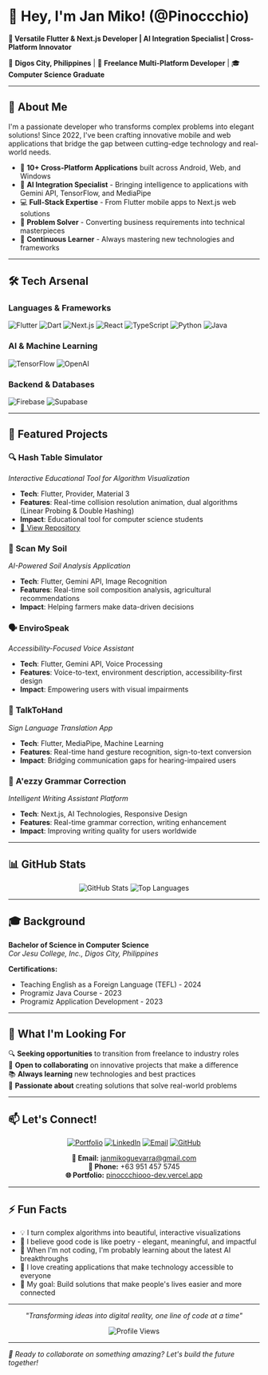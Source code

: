 # 👋 Hey, I'm Jan Miko! (@Pinoccchio) 

**🚀 Versatile Flutter & Next.js Developer | AI Integration Specialist | Cross-Platform Innovator**

📍 **Digos City, Philippines** | 💼 **Freelance Multi-Platform Developer** | 🎓 **Computer Science Graduate**

---

## 🌟 About Me

I'm a passionate developer who transforms complex problems into elegant solutions! Since 2022, I've been crafting innovative mobile and web applications that bridge the gap between cutting-edge technology and real-world needs.

- 🔮 **10+ Cross-Platform Applications** built across Android, Web, and Windows
- 🤖 **AI Integration Specialist** - Bringing intelligence to applications with Gemini API, TensorFlow, and MediaPipe
- 💻 **Full-Stack Expertise** - From Flutter mobile apps to Next.js web solutions
- 🎯 **Problem Solver** - Converting business requirements into technical masterpieces
- 🌱 **Continuous Learner** - Always mastering new technologies and frameworks

---

## 🛠️ Tech Arsenal

### **Languages & Frameworks**
![Flutter](https://img.shields.io/badge/Flutter-02569B?style=for-the-badge&logo=flutter&logoColor=white)
![Dart](https://img.shields.io/badge/Dart-0175C2?style=for-the-badge&logo=dart&logoColor=white)
![Next.js](https://img.shields.io/badge/Next.js-000000?style=for-the-badge&logo=next.js&logoColor=white)
![React](https://img.shields.io/badge/React-20232A?style=for-the-badge&logo=react&logoColor=61DAFB)
![TypeScript](https://img.shields.io/badge/TypeScript-007ACC?style=for-the-badge&logo=typescript&logoColor=white)
![Python](https://img.shields.io/badge/Python-3776AB?style=for-the-badge&logo=python&logoColor=white)
![Java](https://img.shields.io/badge/Java-ED8B00?style=for-the-badge&logo=java&logoColor=white)

### **AI & Machine Learning**
![TensorFlow](https://img.shields.io/badge/TensorFlow-FF6F00?style=for-the-badge&logo=tensorflow&logoColor=white)
![OpenAI](https://img.shields.io/badge/OpenAI-412991?style=for-the-badge&logo=openai&logoColor=white)

### **Backend & Databases**
![Firebase](https://img.shields.io/badge/Firebase-FFCA28?style=for-the-badge&logo=firebase&logoColor=black)
![Supabase](https://img.shields.io/badge/Supabase-3ECF8E?style=for-the-badge&logo=supabase&logoColor=white)

---

## 🎯 Featured Projects

### 🔍 **Hash Table Simulator** 
*Interactive Educational Tool for Algorithm Visualization*
- **Tech**: Flutter, Provider, Material 3
- **Features**: Real-time collision resolution animation, dual algorithms (Linear Probing & Double Hashing)
- **Impact**: Educational tool for computer science students
- [🔗 View Repository](https://github.com/Pinoccchio/hash_table_simulator)

### 🌱 **Scan My Soil**
*AI-Powered Soil Analysis Application*
- **Tech**: Flutter, Gemini API, Image Recognition
- **Features**: Real-time soil composition analysis, agricultural recommendations
- **Impact**: Helping farmers make data-driven decisions

### 🗣️ **EnviroSpeak** 
*Accessibility-Focused Voice Assistant*
- **Tech**: Flutter, Gemini API, Voice Processing
- **Features**: Voice-to-text, environment description, accessibility-first design
- **Impact**: Empowering users with visual impairments

### 🤝 **TalkToHand**
*Sign Language Translation App*
- **Tech**: Flutter, MediaPipe, Machine Learning
- **Features**: Real-time hand gesture recognition, sign-to-text conversion
- **Impact**: Bridging communication gaps for hearing-impaired users

### 📝 **A'ezzy Grammar Correction**
*Intelligent Writing Assistant Platform*
- **Tech**: Next.js, AI Technologies, Responsive Design
- **Features**: Real-time grammar correction, writing enhancement
- **Impact**: Improving writing quality for users worldwide

---

## 📊 GitHub Stats

<div align="center">
  <img src="https://github-readme-stats.vercel.app/api?username=Pinoccchio&show_icons=true&theme=tokyonight&hide_border=true" alt="GitHub Stats" />
  <img src="https://github-readme-stats.vercel.app/api/top-langs/?username=Pinoccchio&layout=compact&theme=tokyonight&hide_border=true" alt="Top Languages" />
</div>

---

## 🎓 Background

**Bachelor of Science in Computer Science**  
*Cor Jesu College, Inc., Digos City, Philippines*

**Certifications:**
- Teaching English as a Foreign Language (TEFL) - 2024
- Programiz Java Course - 2023
- Programiz Application Development - 2023

---

## 💼 What I'm Looking For

🔍 **Seeking opportunities** to transition from freelance to industry roles  
🤝 **Open to collaborating** on innovative projects that make a difference  
📚 **Always learning** new technologies and best practices  
🌟 **Passionate about** creating solutions that solve real-world problems  

---

## 📫 Let's Connect!

<div align="center">

[![Portfolio](https://img.shields.io/badge/Portfolio-FF5722?style=for-the-badge&logo=todoist&logoColor=white)](https://pinoccchiooo-dev.vercel.app/)
[![LinkedIn](https://img.shields.io/badge/LinkedIn-0077B5?style=for-the-badge&logo=linkedin&logoColor=white)](https://www.linkedin.com/in/jan-miko-guevarra-894088294)
[![Email](https://img.shields.io/badge/Email-D14836?style=for-the-badge&logo=gmail&logoColor=white)](mailto:janmikoguevarra@gmail.com)
[![GitHub](https://img.shields.io/badge/GitHub-100000?style=for-the-badge&logo=github&logoColor=white)](https://github.com/Pinoccchio)

**📧 Email:** janmikoguevarra@gmail.com  
**📱 Phone:** +63 951 457 5745  
**🌐 Portfolio:** [pinoccchiooo-dev.vercel.app](https://pinoccchiooo-dev.vercel.app)

</div>

---

## ⚡ Fun Facts

- 💡 I turn complex algorithms into beautiful, interactive visualizations
- 🎨 I believe good code is like poetry - elegant, meaningful, and impactful  
- 🚀 When I'm not coding, I'm probably learning about the latest AI breakthroughs
- 🌟 I love creating applications that make technology accessible to everyone
- 🎯 My goal: Build solutions that make people's lives easier and more connected

---

<div align="center">
  <i>"Transforming ideas into digital reality, one line of code at a time"</i>
  
  ![Profile Views](https://komarev.com/ghpvc/?username=Pinoccchio&color=blueviolet&style=for-the-badge)
</div>

---

*💞️ Ready to collaborate on something amazing? Let's build the future together!*
